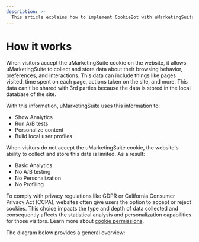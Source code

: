 ```yaml
---
description: >-
  This article explains how to implement CookieBot with uMarketingSuite to comply with GDPR.
---
```


# How it works

When visitors accept the uMarketingSuite cookie on the website, it allows uMarketingSuite to collect and store data about their browsing behavior, preferences, and interactions. This data can include things like pages visited, time spent on each page, actions taken on the site, and more. This data can't be shared with 3rd parties because the data is stored in the local database of the site.

With this information, uMarketingSuite uses this information to:

- Show Analytics
- Run A/B tests
- Personalize content
- Build local user profiles

When visitors do not accept the uMarketingSuite cookie, the website's ability to collect and store this data is limited. As a result:

- Basic Analytics
- No A/B testing
- No Personalization
- No Profiling

To comply with privacy regulations like GDPR or California Consumer Privacy Act (CCPA), websites often give users the option to accept or reject cookies. This choice impacts the type and depth of data collected and consequently affects the statistical analysis and personalization capabilities for those visitors. Learn more about [cookie permissions](/the-umarketingsuite-broad-overview/the-umarketingsuite-cookie/module-permissions/).

The diagram below provides a general overview:

![]()